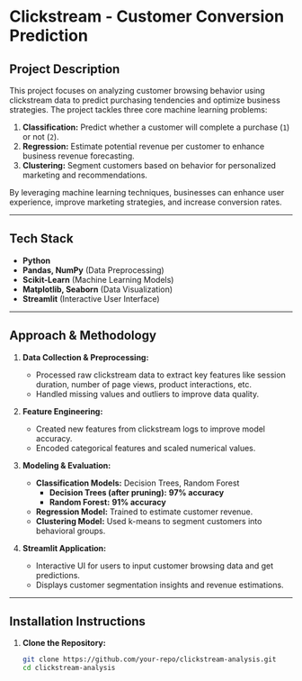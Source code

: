 # **Clickstream - Customer Conversion Prediction**  

## **Project Description**  
This project focuses on analyzing customer browsing behavior using clickstream data to predict purchasing tendencies and optimize business strategies. The project tackles three core machine learning problems:  

1. **Classification:** Predict whether a customer will complete a purchase (`1`) or not (`2`).  
2. **Regression:** Estimate potential revenue per customer to enhance business revenue forecasting.  
3. **Clustering:** Segment customers based on behavior for personalized marketing and recommendations.  

By leveraging machine learning techniques, businesses can enhance user experience, improve marketing strategies, and increase conversion rates.  

---

## **Tech Stack**  
- **Python**  
- **Pandas, NumPy** (Data Preprocessing)  
- **Scikit-Learn** (Machine Learning Models)  
- **Matplotlib, Seaborn** (Data Visualization)  
- **Streamlit** (Interactive User Interface)  

---

## **Approach & Methodology**  

1. **Data Collection & Preprocessing:**  
   - Processed raw clickstream data to extract key features like session duration, number of page views, product interactions, etc.  
   - Handled missing values and outliers to improve data quality.  

2. **Feature Engineering:**  
   - Created new features from clickstream logs to improve model accuracy.  
   - Encoded categorical features and scaled numerical values.  

3. **Modeling & Evaluation:**  
   - **Classification Models:** Decision Trees, Random Forest  
     - **Decision Trees (after pruning):** **97% accuracy**  
     - **Random Forest:** **91% accuracy**  
   - **Regression Model:** Trained to estimate customer revenue.  
   - **Clustering Model:** Used k-means to segment customers into behavioral groups.  

4. **Streamlit Application:**  
   - Interactive UI for users to input customer browsing data and get predictions.  
   - Displays customer segmentation insights and revenue estimations.  

---

## **Installation Instructions**  

1. **Clone the Repository:**  
   ```bash
   git clone https://github.com/your-repo/clickstream-analysis.git  
   cd clickstream-analysis  
